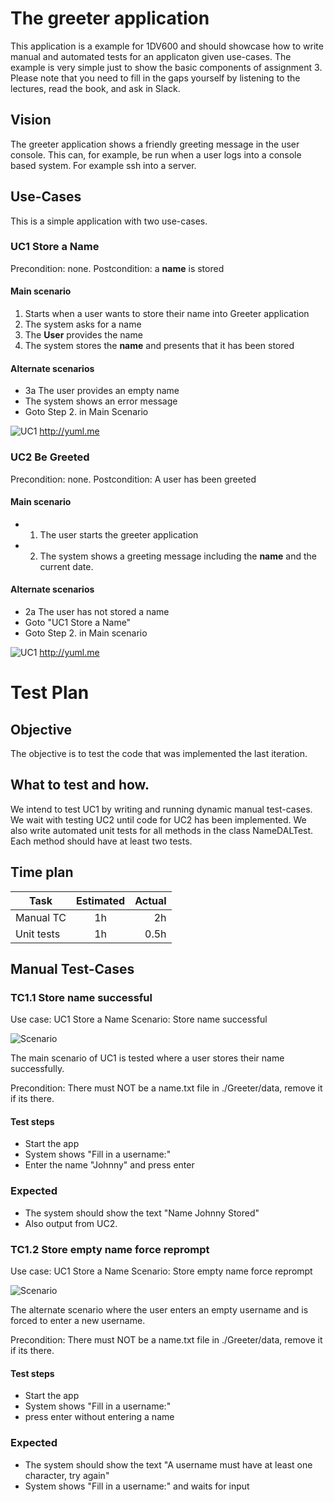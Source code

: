 # The greeter application
This application is a example for 1DV600 and should showcase how to write manual and automated tests for an applicaton given use-cases. The example is very simple just to show the basic components of assignment 3. Please note that you need to fill in the gaps yourself by listening to the lectures, read the book, and ask in Slack.

## Vision
The greeter application shows a friendly greeting message in the user console. This can, for example, be run when a user logs into a console based system. For example ssh into a server.

## Use-Cases
This is a simple application with two use-cases.


### UC1 Store a Name
Precondition: none.
Postcondition: a __name__ is stored

#### Main scenario
1. Starts when a user wants to store their name into Greeter application
2. The system asks for a name
3. The __User__ provides the name
4. The system stores the __name__ and presents that it has been stored

#### Alternate scenarios
* 3a The user provides an empty name
 * The system shows an error message
 * Goto Step 2. in Main Scenario

![UC1](http://yuml.me/10e85680.png) http://yuml.me

### UC2 Be Greeted
Precondition: none.
Postcondition: A user has been greeted

#### Main scenario
* 1. The user starts the greeter application
* 2. The system shows a greeting message including the __name__ and the current date.
 
#### Alternate scenarios
* 2a The user has not stored a name
 * Goto "UC1 Store a Name"
 * Goto Step 2. in Main scenario

![UC1](http://yuml.me/df63b63e.png) http://yuml.me


# Test Plan

## Objective
The objective is to test the code that was implemented the last iteration.

## What to test and how.
We intend to test UC1 by writing and running dynamic manual test-cases. We wait with testing UC2 until code for UC2 has been implemented.
We also write automated unit tests for all methods in the class NameDALTest. Each method should have at least two tests.

## Time plan

| Task          | Estimated | Actual  |
| ------------- |:---------:| -----:|
| Manual TC     | 1h        | 2h    |
| Unit tests    | 1h        |   0.5h |

## Manual Test-Cases

### TC1.1 Store name successful
Use case: UC1 Store a Name
Scenario: Store name successful

![Scenario](http://yuml.me/567ad1fe.png)

The main scenario of UC1 is tested where a user stores their name successfully. 

Precondition: There must NOT be a name.txt file in ./Greeter/data, remove it if its there.

#### Test steps
* Start the app
* System shows "Fill in a username:"
* Enter the name "Johnny" and press enter

### Expected 
* The system should show the text "Name Johnny Stored" 
* Also output from UC2.

### TC1.2 Store empty name force reprompt
Use case: UC1 Store a Name
Scenario: Store empty name force reprompt

![Scenario](http://yuml.me/ad6e0e55.png)

The alternate scenario where the user enters an empty username and is forced to enter a new username. 

Precondition: There must NOT be a name.txt file in ./Greeter/data, remove it if its there.

#### Test steps
* Start the app
* System shows "Fill in a username:"
* press enter without entering a name

### Expected 
* The system should show the text "A username must have at least one character, try again" 
* System shows "Fill in a username:" and waits for input

